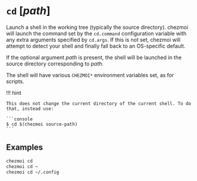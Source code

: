 # `cd` [*path*]

Launch a shell in the working tree (typically the source directory). chezmoi
will launch the command set by the `cd.command` configuration variable with any
extra arguments specified by `cd.args`. If this is not set, chezmoi will
attempt to detect your shell and finally fall back to an OS-specific default.

If the optional argument *path* is present, the shell will be launched in the
source directory corresponding to *path*.

The shell will have various `CHEZMOI*` environment variables set, as for
scripts.

!!! hint

    This does not change the current directory of the current shell. To do
    that, instead use:

    ```console
    $ cd $(chezmoi source-path)
    ```

## Examples

```sh
chezmoi cd
chezmoi cd ~
chezmoi cd ~/.config
```
